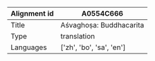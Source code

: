 |Alignment id | A0554C666
| --- | --- 
|Title | Aśvaghoṣa: Buddhacarita 
|Type | translation
|Languages | ['zh', 'bo', 'sa', 'en']